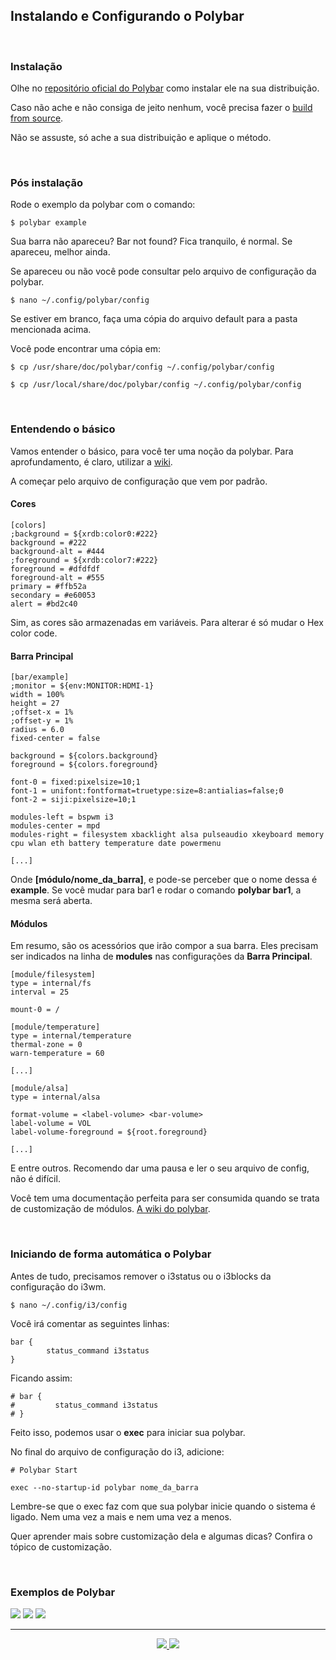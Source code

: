 <h2>Instalando e Configurando o Polybar</h2>

<br>

<h3>Instalação</h3>

<p>Olhe no <a href="https://github.com/polybar/polybar#getting-started">repositório oficial do Polybar</a> como instalar ele na sua distribuição.</p>

<p>Caso não ache e não consiga de jeito nenhum, você precisa fazer o <a href="https://github.com/polybar/polybar#building-from-source">build from source</a>.</p>

<p>Não se assuste, só ache a sua distribuição e aplique o método.</p>

<br>

<h3>Pós instalação</h3>

<p>Rode o exemplo da polybar com o comando: </p>

```console
$ polybar example
```

<p>Sua barra não apareceu? Bar not found? Fica tranquilo, é normal. Se apareceu, melhor ainda.</p>

<p>Se apareceu ou não você pode consultar pelo arquivo de configuração da polybar.</p>

```console
$ nano ~/.config/polybar/config
```

<p>Se estiver em branco, faça uma cópia do arquivo default para a pasta mencionada acima.</p>

<p>Você pode encontrar uma cópia em: </p>

```console
$ cp /usr/share/doc/polybar/config ~/.config/polybar/config
```

```console
$ cp /usr/local/share/doc/polybar/config ~/.config/polybar/config
```

<br>

<h3>Entendendo o básico</h3>

<p>Vamos entender o básico, para você ter uma noção da polybar. Para aprofundamento, é claro, utilizar a <a href="https://github.com/polybar/polybar/wiki">wiki</a>.</p>

<p>A começar pelo arquivo de configuração que vem por padrão.</p>

<h4>Cores</h4>

```
[colors]
;background = ${xrdb:color0:#222}
background = #222
background-alt = #444
;foreground = ${xrdb:color7:#222}
foreground = #dfdfdf
foreground-alt = #555
primary = #ffb52a
secondary = #e60053
alert = #bd2c40
```

<p>Sim, as cores são armazenadas em variáveis. Para alterar é só mudar o Hex color code.</p>

<h4>Barra Principal</h4>

```
[bar/example]
;monitor = ${env:MONITOR:HDMI-1}
width = 100%
height = 27
;offset-x = 1%
;offset-y = 1%
radius = 6.0
fixed-center = false

background = ${colors.background}
foreground = ${colors.foreground}

font-0 = fixed:pixelsize=10;1
font-1 = unifont:fontformat=truetype:size=8:antialias=false;0
font-2 = siji:pixelsize=10;1

modules-left = bspwm i3
modules-center = mpd
modules-right = filesystem xbacklight alsa pulseaudio xkeyboard memory cpu wlan eth battery temperature date powermenu

[...]
```

<p>Onde <b>[módulo/nome_da_barra]</b>, e pode-se perceber que o nome dessa é <b>example</b>. Se você mudar para bar1 e rodar o comando <b>polybar bar1</b>, a mesma será aberta.</p>

<h4>Módulos</h4>

<p>Em resumo, são os acessórios que irão compor a sua barra. Eles precisam ser indicados na linha de <b>modules</b> nas configurações da <b>Barra Principal</b>.</p>

```
[module/filesystem]
type = internal/fs
interval = 25

mount-0 = /
```


```
[module/temperature]
type = internal/temperature
thermal-zone = 0
warn-temperature = 60

[...]
```


```
[module/alsa]
type = internal/alsa

format-volume = <label-volume> <bar-volume>
label-volume = VOL
label-volume-foreground = ${root.foreground}

[...]
```

<p>E entre outros. Recomendo dar uma pausa e ler o seu arquivo de config, não é difícil.</p>

<p>Você tem uma documentação perfeita para ser consumida quando se trata de customização de módulos. <a href="https://github.com/polybar/polybar/wiki" title="">A wiki do polybar</a>.</p>

<br>

<h3>Iniciando de forma automática o Polybar</h3>

<p>Antes de tudo, precisamos remover o i3status ou o i3blocks da configuração do i3wm.</p>

```console
$ nano ~/.config/i3/config
```

<p>Você irá comentar as seguintes linhas: </p>

```
bar {
        status_command i3status
}
```

<p>Ficando assim: </p>

```
# bar {
#         status_command i3status
# }
```

<p>Feito isso, podemos usar o <b>exec</b> para iniciar sua polybar. </p>

<p>No final do arquivo de configuração do i3, adicione:</p>

```
# Polybar Start

exec --no-startup-id polybar nome_da_barra
```

<p>Lembre-se que o exec faz com que sua polybar inicie quando o sistema é ligado. Nem uma vez a mais e nem uma vez a menos.</p>

<p>Quer aprender mais sobre customização dela e algumas dicas? Confira o tópico de customização.</p>

<br>

<h3>Exemplos de Polybar</h3>

<img src="https://user-images.githubusercontent.com/41551840/82922076-86249a80-9f4f-11ea-9c7b-96beffe79986.jpg">

<img src="https://user-images.githubusercontent.com/41551840/82922106-8f156c00-9f4f-11ea-8dc2-86738de0792a.png">

<img src="https://user-images.githubusercontent.com/41551840/82922113-9177c600-9f4f-11ea-945e-46feb7c298a0.png">

<hr>

<p align="center">
	<a href="4.1-i3blocks.md">
	  <img src="https://img.shields.io/badge/voltar-red?&style=for-the-badge"/>
	</a>
	<a href="../05 - Iniciador de Aplicativos/5.1-dmenu.md">
	  <img src="https://img.shields.io/badge/próximo-blue?&style=for-the-badge"/>
	</a>
</p>
